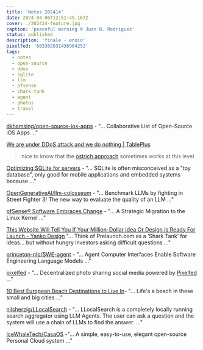 ```yaml
---
title: 'Notes 202414'
date: 2024-04-06T12:51:45.167Z
cover: ./202414-feature.jpg
caption: 'peaceful morning © Juan B. Rodriguez'
status: published
description: 'finale - ennio'
pixelfed: '683302031436964252'
tags:
  - notes
  - open-source
  - ddos
  - sqlite
  - llm
  - pfsense
  - shark-tank
  - agent
  - photos
  - travel
---
```


[dkhamsing/open-source-ios-apps](https://github.com/dkhamsing/open-source-ios-apps) - "... Collaborative List of Open-Source iOS Apps ..."

[We are under DDoS attack and we do nothing | TablePlus](https://tableplus.com/blog/2024/03/how-we-deal-with-ddos.html)

> nice to know that the [ostrich approach](https://en.wikipedia.org/wiki/Ostrich_policy#:~:text=%22Ostrich%20policy%22%20is%20a%20metaphoric,the%20sand%20to%20avoid%20danger.) sometimes works at this level

[Optimizing SQLite for servers](https://kerkour.com/sqlite-for-servers) - "... SQLite is often misconceived as a "toy database", only good for mobile applications and embedded systems because ..."

[OpenGenerativeAI/llm-colosseum](https://github.com/OpenGenerativeAI/llm-colosseum) - "... Benchmark LLMs by fighting in Street Fighter 3! The new way to evaluate the quality of an LLM ..."

[pfSense® Software Embraces Change](https://www.netgate.com/blog/pfsense-software-embraces-change-a-strategic-migration-to-the-linux-kernel) - "... A Strategic Migration to the Linux Kernel ..."

[This Website Will Tell You If Your Million-Dollar Idea Or Design Is Ready For Launch - Yanko Design](https://www.yankodesign.com/2024/04/01/this-website-will-tell-you-if-your-million-dollar-idea-or-design-is-ready-for-launch/?utm_source=rss&utm_medium=rss&utm_campaign=this-website-will-tell-you-if-your-million-dollar-idea-or-design-is-ready-for-launch) "... Think of Prelaunch.com as a ‘Shark Tank’ for ideas… but without hungry investors asking difficult questions ..."

[princeton-nlp/SWE-agent](https://github.com/princeton-nlp/SWE-agent?tab=readme-ov-file) - "... Agent Computer Interfaces Enable Software Engineering Language Models ..."

[pixelfed](https://pixelfed.social/) - "... Decentralized photo sharing social media powered by [Pixelfed](https://pixelfed.org/) ..."

[10 Best European Beach Destinations to Live In](https://www.travelandleisure.com/best-european-beach-towns-to-live-in-8604704)- "... Life's a beach in these small and big cities ..."

[nilsherzig/LLocalSearch](https://github.com/nilsherzig/LLocalSearch) - "... LLocalSearch is a completely locally running search aggregator using LLM Agents. The user can ask a question and the system will use a chain of LLMs to find the answer. ..."

[IceWhaleTech/CasaOS](https://github.com/IceWhaleTech/CasaOS) -"... A simple, easy-to-use, elegant open-source Personal Cloud system ..."
